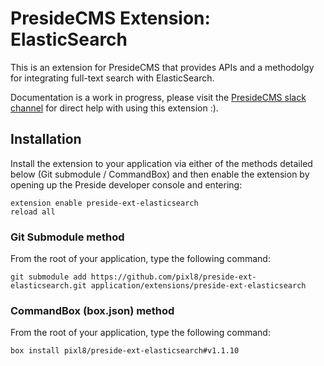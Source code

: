 # PresideCMS Extension: ElasticSearch

This is an extension for PresideCMS that provides APIs and a methodolgy for integrating full-text search with ElasticSearch.

Documentation is a work in progress, please visit the [PresideCMS slack channel](https://presidecms-slack.herokuapp.com/) for direct help with using this extension :).

## Installation

Install the extension to your application via either of the methods detailed below (Git submodule / CommandBox) and then enable the extension by opening up the Preside developer console and entering:

    extension enable preside-ext-elasticsearch
    reload all

### Git Submodule method

From the root of your application, type the following command:

    git submodule add https://github.com/pixl8/preside-ext-elasticsearch.git application/extensions/preside-ext-elasticsearch

### CommandBox (box.json) method

From the root of your application, type the following command:

    box install pixl8/preside-ext-elasticsearch#v1.1.10

